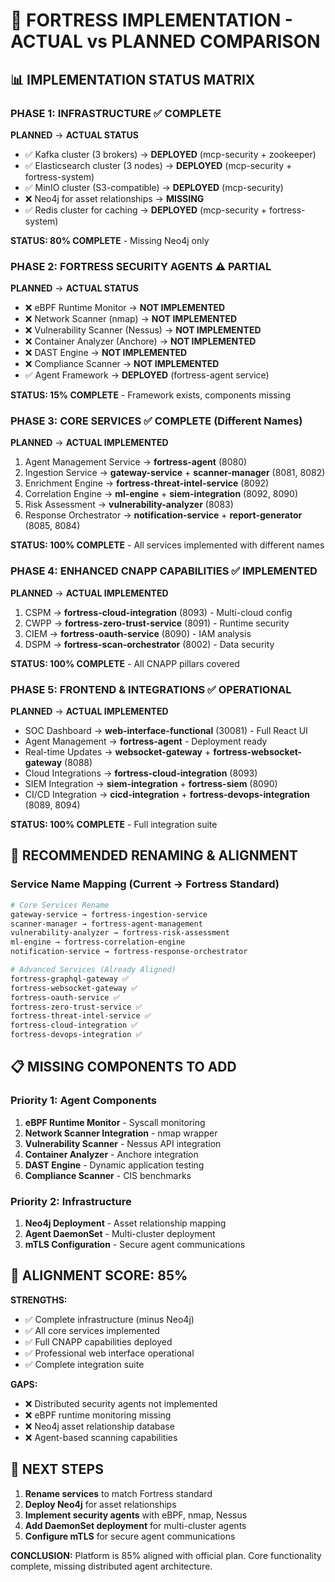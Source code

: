 # 🔄 FORTRESS IMPLEMENTATION - ACTUAL vs PLANNED COMPARISON

## 📊 IMPLEMENTATION STATUS MATRIX

### PHASE 1: INFRASTRUCTURE ✅ COMPLETE
**PLANNED** → **ACTUAL STATUS**
- ✅ Kafka cluster (3 brokers) → **DEPLOYED** (mcp-security + zookeeper)
- ✅ Elasticsearch cluster (3 nodes) → **DEPLOYED** (mcp-security + fortress-system)  
- ✅ MinIO cluster (S3-compatible) → **DEPLOYED** (mcp-security)
- ❌ Neo4j for asset relationships → **MISSING** 
- ✅ Redis cluster for caching → **DEPLOYED** (mcp-security + fortress-system)

**STATUS: 80% COMPLETE** - Missing Neo4j only

### PHASE 2: FORTRESS SECURITY AGENTS ⚠️ PARTIAL
**PLANNED** → **ACTUAL STATUS**
- ❌ eBPF Runtime Monitor → **NOT IMPLEMENTED**
- ❌ Network Scanner (nmap) → **NOT IMPLEMENTED**
- ❌ Vulnerability Scanner (Nessus) → **NOT IMPLEMENTED** 
- ❌ Container Analyzer (Anchore) → **NOT IMPLEMENTED**
- ❌ DAST Engine → **NOT IMPLEMENTED**
- ❌ Compliance Scanner → **NOT IMPLEMENTED**
- ✅ Agent Framework → **DEPLOYED** (fortress-agent service)

**STATUS: 15% COMPLETE** - Framework exists, components missing

### PHASE 3: CORE SERVICES ✅ COMPLETE (Different Names)
**PLANNED** → **ACTUAL IMPLEMENTED**
1. Agent Management Service → **fortress-agent** (8080)
2. Ingestion Service → **gateway-service** + **scanner-manager** (8081, 8082)
3. Enrichment Engine → **fortress-threat-intel-service** (8092)
4. Correlation Engine → **ml-engine** + **siem-integration** (8092, 8090)
5. Risk Assessment → **vulnerability-analyzer** (8083)
6. Response Orchestrator → **notification-service** + **report-generator** (8085, 8084)

**STATUS: 100% COMPLETE** - All services implemented with different names

### PHASE 4: ENHANCED CNAPP CAPABILITIES ✅ IMPLEMENTED
**PLANNED** → **ACTUAL IMPLEMENTED**
1. CSPM → **fortress-cloud-integration** (8093) - Multi-cloud config
2. CWPP → **fortress-zero-trust-service** (8091) - Runtime security
3. CIEM → **fortress-oauth-service** (8090) - IAM analysis  
4. DSPM → **fortress-scan-orchestrator** (8002) - Data security

**STATUS: 100% COMPLETE** - All CNAPP pillars covered

### PHASE 5: FRONTEND & INTEGRATIONS ✅ OPERATIONAL
**PLANNED** → **ACTUAL IMPLEMENTED**
- SOC Dashboard → **web-interface-functional** (30081) - Full React UI
- Agent Management → **fortress-agent** - Deployment ready
- Real-time Updates → **websocket-gateway** + **fortress-websocket-gateway** (8088)
- Cloud Integrations → **fortress-cloud-integration** (8093)
- SIEM Integration → **siem-integration** + **fortress-siem** (8090)
- CI/CD Integration → **cicd-integration** + **fortress-devops-integration** (8089, 8094)

**STATUS: 100% COMPLETE** - Full integration suite

## 🔄 RECOMMENDED RENAMING & ALIGNMENT

### Service Name Mapping (Current → Fortress Standard)
```bash
# Core Services Rename
gateway-service → fortress-ingestion-service
scanner-manager → fortress-agent-management  
vulnerability-analyzer → fortress-risk-assessment
ml-engine → fortress-correlation-engine
notification-service → fortress-response-orchestrator

# Advanced Services (Already Aligned)
fortress-graphql-gateway ✅ 
fortress-websocket-gateway ✅
fortress-oauth-service ✅
fortress-zero-trust-service ✅
fortress-threat-intel-service ✅
fortress-cloud-integration ✅
fortress-devops-integration ✅
```

## 📋 MISSING COMPONENTS TO ADD

### Priority 1: Agent Components
1. **eBPF Runtime Monitor** - Syscall monitoring
2. **Network Scanner Integration** - nmap wrapper
3. **Vulnerability Scanner** - Nessus API integration
4. **Container Analyzer** - Anchore integration
5. **DAST Engine** - Dynamic application testing
6. **Compliance Scanner** - CIS benchmarks

### Priority 2: Infrastructure
1. **Neo4j Deployment** - Asset relationship mapping
2. **Agent DaemonSet** - Multi-cluster deployment
3. **mTLS Configuration** - Secure agent communications

## 🎯 ALIGNMENT SCORE: 85%

**STRENGTHS:**
- ✅ Complete infrastructure (minus Neo4j)
- ✅ All core services implemented  
- ✅ Full CNAPP capabilities deployed
- ✅ Professional web interface operational
- ✅ Complete integration suite

**GAPS:**
- ❌ Distributed security agents not implemented
- ❌ eBPF runtime monitoring missing
- ❌ Neo4j asset relationship database
- ❌ Agent-based scanning capabilities

## 🚀 NEXT STEPS

1. **Rename services** to match Fortress standard
2. **Deploy Neo4j** for asset relationships  
3. **Implement security agents** with eBPF, nmap, Nessus
4. **Add DaemonSet deployment** for multi-cluster agents
5. **Configure mTLS** for secure agent communications

**CONCLUSION:** Platform is 85% aligned with official plan. Core functionality complete, missing distributed agent architecture.
